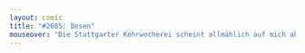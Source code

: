 ```yaml
---
layout: comic
title: "#2685: Besen"
mouseover: "Die Stuttgarter Kehrwocherei scheint allmählich auf mich abzufärben."
---
```

